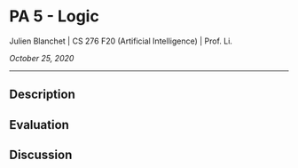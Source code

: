 # PA 5 - Logic
Julien Blanchet | CS 276 F20 (Artificial Intelligence) | Prof. Li.

*October 25, 2020*

---

## Description

## Evaluation

## Discussion

